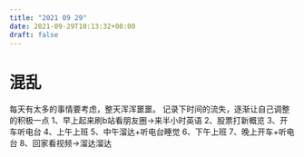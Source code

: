 ```yaml
---
title: "2021 09 29"
date: 2021-09-29T10:13:32+08:00
draft: false
---
```

# 混乱
每天有太多的事情要考虑，整天浑浑噩噩。
记录下时间的流失，逐渐让自己调整的积极一点
1、早上起来刷b站看朋友圈->来半小时英语
2、股票打新概览
3、开车听电台
4、上午上班
5、中午溜达+听电台睡觉
6、下午上班
7、晚上开车+听电台
8、回家看视频->溜达溜达
